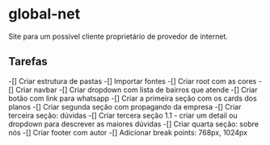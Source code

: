 # global-net
Site para um possível cliente proprietário de provedor de internet. 


## Tarefas 

-[] Criar estrutura de pastas
-[] Importar fontes
-[] Criar root com as cores
-[] Criar navbar 
-[] Criar dropdown com lista de bairros que atende
-[] Criar botão com link para whatsapp
-[] Criar a primeira seção com os cards dos planos 
-[] Criar segunda seção com propagando da empresa
-[] Criar terceira seção: dúvidas
-[] Criar tercera seção 1.1 - criar um detail ou dropdown para descrever as maiores dúvidas
-[] Criar quarta seção: sobre nós
-[] Criar footer com autor
-[] Adicionar break points: 768px, 1024px 


